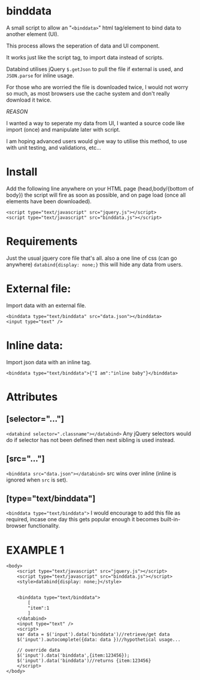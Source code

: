 binddata
========

A small script to allow an "`<binddata>`" html tag/element to bind data to another element (UI).

This process allows the seperation of data and UI component.

It works just like the script tag, to import data instead of scripts.

Databind utilises jQuery `$.getJson` to pull the file if external is used, and `JSON.parse` for inline usage.

For those who are worried the file is downloaded twice, I would not worry so much, as most browsers use the cache system and don't really download it twice.

*REASON*

I wanted a way to seperate my data from UI, I wanted a source code like import (once) and manipulate later with script.

I am hoping advanced users would give way to utilise this method, to use with unit testing, and validations, etc...

# Install

Add the following line anywhere on your HTML page (head,body/{bottom of body})
the script will fire as soon as possible, and on page load (once all elements have been downloaded).

    <script type="text/javascript" src="jquery.js"></script>
    <script type="text/javascript" src="binddata.js"></script>
# Requirements

Just the usual jquery core file that's all.
also a one line of css (can go anywhere) `databind{display: none;}` this will hide any data from users.

# External file: 

Import data with an external file.

    <binddata type="text/binddata" src="data.json"></binddata>
    <input type="text" />
  
# Inline data: 

Import json data with an inline tag.

    <binddata type="text/binddata">{"I am":"inline baby"}</binddata>

# Attributes

## [selector="..."]

`<databind selector=".classname"></databind>` Any jQuery selectors would do if selector has not been defined then next sibling is used instead.

## [src="..."]

`<binddata src="data.json"></databind>` src wins over inline (inline is ignored when `src` is set).

## [type="text/binddata"] 

`<binddata type="text/binddata">` I would encourage to add this file as required, incase one day this gets popular enough it becomes built-in-browser functionality.



# EXAMPLE 1

    <body>
        <script type="text/javascript" src="jquery.js"></script>
        <script type="text/javascript" src="binddata.js"></script>
        <style>databind{display: none;}</style>
        
        
        <binddata type="text/binddata">
            [
            "item":1
            ]
        </databind>
        <input type="text" />
        <script>
        var data = $('input').data('binddata')//retrieve/get data
        $('input').autocomplete({data: data })//hypothetical usage...
        
        // override data
        $('input').data('binddata',{item:123456});
        $('input').data('binddata')//returns {item:123456}
        </script>
    </body>
    
    
    
